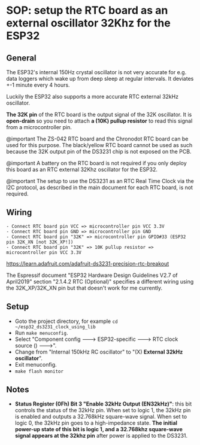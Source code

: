 # SOP: setup the RTC board as an external oscillator 32Khz for the ESP32

## General
The ESP32's internal 150Hz crystal oscillator is not very accurate for e.g. data loggers which wake up from deep sleep at regular intervals. It deviates +-1 minute every 4 hours.

Luckily the ESP32 also supports a more accurate RTC external 32kHz oscillator.

**The 32K pin** of the RTC board is the output signal of the 32K oscillator. It is **open-drain** so you need to attach **a (10K) pullup resistor** to read this signal from a microcontroller pin.

@important The ZS-042 RTC board and the Chronodot RTC board can be used for this purpose. The black/yellow RTC board cannot be used as such because the 32K output pin of the DS3231 chip is not exposed on the PCB.

@important A battery on the RTC board is not required if you only deploy this board as an RTC external 32Khz oscillator for the ESP32.

@important The setup to use the DS3231 as an RTC Real Time Clock via the I2C protocol, as described in the main document for each RTC board, is not required.



## Wiring
```
- Connect RTC board pin VCC => microcontroller pin VCC 3.3V
- Connect RTC board pin GND => microcontroller pin GND
- Connect RTC board pin "32K" => microcontroller pin GPIO#33 (ESP32 pin 32K_XN [not 32K_XP!])
- Connect RTC board pin "32K" => 10K pullup resistor => microcontroller pin VCC 3.3V
```

https://learn.adafruit.com/adafruit-ds3231-precision-rtc-breakout

The Espressif document "ESP32 Hardware Design Guidelines V2.7 of April2019" section "2.1.4.2 RTC (Optional)" specifies a different wiring using the 32K_XP/32K_XN pin but that doesn't work for me currently.



## Setup

- Goto the project directory, for example `cd ~/esp32_ds3231_clock_using_lib`
- Run `make menuconfig`.
- Select "Component config  ---> ESP32-specific  ---> RTC clock source ()  --->".
- Change from "Internal 150kHz RC oscillator" to "(X)  **External 32kHz oscillator**".
- Exit menuconfig.
- `make flash monitor`



## Notes
- **Status Register (0Fh) Bit 3 "Enable 32kHz Output (EN32kHz)"**: this bit controls the status of the 32kHz pin. When set to logic 1, the 32kHz pin is enabled and outputs a 32.768kHz square-wave signal. When set to logic 0, the 32kHz pin goes to a high-impedance state. **The initial power-up state of this bit is logic 1, and a 32.768khz square-wave signal appears at the 32khz pin** after power is applied to the DS3231.

